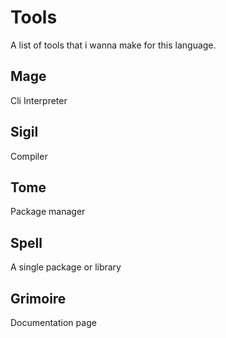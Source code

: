# Tools

A list of tools that i wanna make for this language.

## Mage

Cli Interpreter

## Sigil

Compiler

## Tome

Package manager

## Spell

A single package or library

## Grimoire

Documentation page
